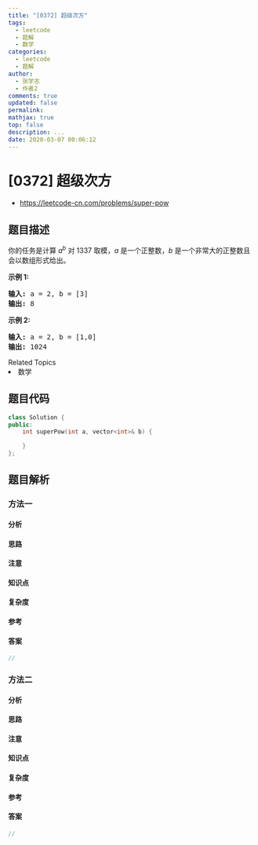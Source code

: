 ```yaml
---
title: "[0372] 超级次方"
tags:
  - leetcode
  - 题解
  - 数学
categories:
  - leetcode
  - 题解
author:
  - 张学志
  - 作者2
comments: true
updated: false
permalink:
mathjax: true
top: false
description: ...
date: 2020-03-07 00:06:12
---
```



# [0372] 超级次方
* https://leetcode-cn.com/problems/super-pow


## 题目描述

<p>你的任务是计算&nbsp;<em>a</em><sup><em>b</em></sup>&nbsp;对&nbsp;1337 取模，<em>a</em> 是一个正整数，<em>b</em> 是一个非常大的正整数且会以数组形式给出。</p>

<p><strong>示例 1:</strong></p>

<pre><strong>输入: </strong>a = 2, b = [3]
<strong>输出: </strong>8
</pre>

<p><strong>示例&nbsp;2:</strong></p>

<pre><strong>输入: </strong>a = 2, b = [1,0]
<strong>输出: </strong>1024</pre>
<div><div>Related Topics</div><div><li>数学</li></div></div>


## 题目代码

```cpp
class Solution {
public:
    int superPow(int a, vector<int>& b) {

    }
};
```


## 题目解析


### 方法一

#### 分析

#### 思路

#### 注意

#### 知识点

#### 复杂度

#### 参考

#### 答案

```cpp
//
```


### 方法二

#### 分析

#### 思路

#### 注意

#### 知识点

#### 复杂度

#### 参考

#### 答案

```cpp
//
```


